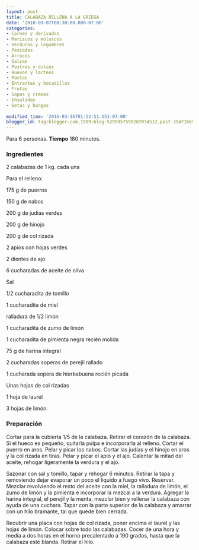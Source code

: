 ```yaml
---
layout: post
title: CALABAZA RELLENA A LA GRIEGA
date: '2010-09-07T08:30:00.000-07:00'
categories:
- Carnes y derivados
- Mariscos y moluscos
- Verduras y legumbres
- Pescados
- Arroces
- Salsas
- Postres y dulces
- Huevos y lacteos
- Pastas
- Entrantes y bocadillos
- Frutas
- Sopas y cremas
- Ensaladas
- Setas y hongos
 
modified_time: '2016-03-16T01:52:51.151-07:00'
blogger_id: tag:blogger.com,1999:blog-5299957599287034512.post-354716699495768339
---
```


Para 6 personas.
<b>Tiempo</b> 180 minutos.

<h3>Ingredientes</h3>

2 calabazas de 1 kg. cada una

Para el relleno:

175 g de puerros

150 g de nabos

200 g de judías verdes

200 g de hinojo

200 g de col rizada

2 apios con hojas verdes

2 dientes de ajo

6 cucharadas de aceite de oliva

Sal

1/2 cucharadita de tomillo

1 cucharadita de miel

ralladura de 1/2 limón

1 cucharadita de zumo de limón

1 cucharadita de pimienta negra recién molida

75 g de harina integral

2 cucharadas soperas de perejil rallado

1 cucharada sopera de hierbabuena recién picada

Unas hojas de col rizadas

1 hoja de laurel

3 hojas de limón.

<h3>Preparación</h3>

Cortar para la cubierta 1/5 de la calabaza. Retirar el corazón de la calabaza. Si el hueco es pequeño, quitarla pulpa e incorporarla al relleno. Cortar el puerro en aros. Pelar y picar los nabos. Cortar las judías y el hinojo en aros y la col rizada en tiras. Pelar y picar el apio y el ajo. Calentar la mitad del aceite, rehogar ligeramente la verdura y el ajo.

Sazonar con sal y tomillo, tapar y rehogar 6 minutos. Retirar la tapa y removiendo dejar evaporar un poco el liquido a fuego vivo. Reservar. Mezclar revolviendo el resto del aceite con la miel, la ralladura de limón, el zumo de limón y la pimienta e incorporar la mezcal a la verdura. Agregar la harina integral, el perejil y la menta, mezclar bien y rellenar la calabaza con ayuda de una cuchara. Tapar con la parte superior de la calabaza y amarrar con un hilo bramante, tal que quede bien cerrada.

Recubrir una placa con hojas de col rizada, poner encima el laurel y las hojas de limón. Colocar sobre todo las calabazas. Cocer de una hora y media a dos horas en el horno precalentado a 190 grados, hasta que la calabaza esté blanda. Retirar el hilo.

